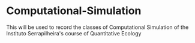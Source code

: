 # Computational-Simulation
This will be used to record the classes of Computational Simulation of the Instituto Serrapilheira's course of Quantitative Ecology
